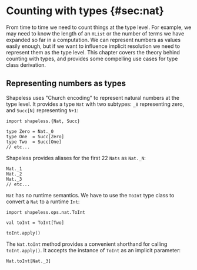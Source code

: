 # Counting with types {#sec:nat}

From time to time we need to count things at the type level.
For example, we may need to know the length of an `HList`
or the number of terms we have expanded so far in a computation.
We can represent numbers as values easily enough,
but if we want to influence implicit resolution
we need to represent them as the type level.
This chapter covers the theory behind counting with types,
and provides some compelling use cases for type class derivation.

## Representing numbers as types

Shapeless uses "Church encoding"
to represent natural numbers at the type level.
It provides a type `Nat` with two subtypes:
`_0` representing zero,
and `Succ[N]` representing `N+1`:

```tut:book:silent
import shapeless.{Nat, Succ}

type Zero = Nat._0
type One  = Succ[Zero]
type Two  = Succ[One]
// etc...
```

Shapeless provides aliases for the first 22 `Nats` as `Nat._N`:

```tut:book:silent
Nat._1
Nat._2
Nat._3
// etc...
```

`Nat` has no runtime semantics.
We have to use the `ToInt` type class
to convert a `Nat` to a runtime `Int`:

```tut:book:silent
import shapeless.ops.nat.ToInt

val toInt = ToInt[Two]
```

```tut:book
toInt.apply()
```

The `Nat.toInt` method provides
a convenient shorthand for calling `toInt.apply()`.
It accepts the instance of `ToInt` as an implicit parameter:

```tut:book
Nat.toInt[Nat._3]
```
